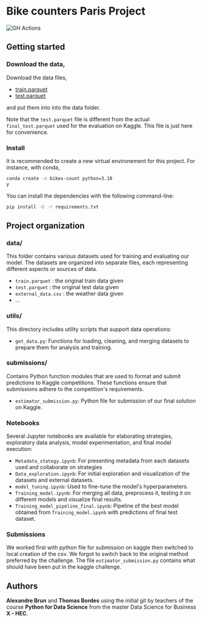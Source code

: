 # Bike counters Paris Project

![GH Actions](https://github.com/ramp-kits/bike_counters/actions/workflows/main.yml/badge.svg)

## Getting started

### Download the data,

Download the data files,
 - [train.parquet](https://github.com/ramp-kits/bike_counters/releases/download/v0.1.0/train.parquet)
 - [test.parquet](https://github.com/ramp-kits/bike_counters/releases/download/v0.1.0/test.parquet)

and put them into into the data folder.

Note that the `test.parquet` file is different from the actual `final_test.parquet` used for the evaluation on Kaggle. This file is just here for convenience.

### Install

It is recommended to create a new virtual environement for this project. For instance, with conda,
```bash
conda create -n bikes-count python=3.10
y
```

You can install the dependencies with the following command-line:

```bash
pip install -U -r requirements.txt
```

## Project organization

### data/
This folder contains various datasets used for training and evaluating our model. The datasets are organized into separate files, each representing different aspects or sources of data.
- `train.parquet` : the original train data given
- `test.parquet` : the original test data given
- `external_data.csv` : the weather data given
- ...

### utils/
This directory includes utility scripts that support data operations:
- `get_data.py`: Functions for loading, cleaning, and merging datasets to prepare them for analysis and training.

### submissions/
Contains Python function modules that are used to format and submit predictions to Kaggle competitions. These functions ensure that submissions adhere to the competition's requirements.
- `estimator_submission.py`: Python file for submission of our final solution on Kaggle.

### Notebooks
Several Jupyter notebooks are available for elaborating strategies, exploratory data analysis, model experimentation, and final model execution:
- `Metadata_stategy.ipynb`: For presenting metadata from each datasets used and collaborate on strategies
- `Data_exploration.ipynb`: For initial exploration and visualization of the datasets and external datasets.
- `model_tuning.ipynb`: Used to fine-tune the model's hyperparameters.
- `Training_model.ipynb`: For merging all data, preprocess it, testing it on different models and visualize final results.
- `Training_model_pipeline_final.ipynb`: Pipeline of the best model obtained from `Training_model.ipynb` with predictions of final test dataset.

### Submissions

We worked first with python file for submission on kaggle then switched to local creation of the csv. We forgot to switch back to the original method preferred by the challenge. The file `estimator_submission.py` contains what should have been put in the kaggle challenge.

## Authors

**Alexandre Brun** and **Thomas Bordes** using the initial git by teachers of the course **Python for Data Science** from the master Data Science for Business **X - HEC**.


